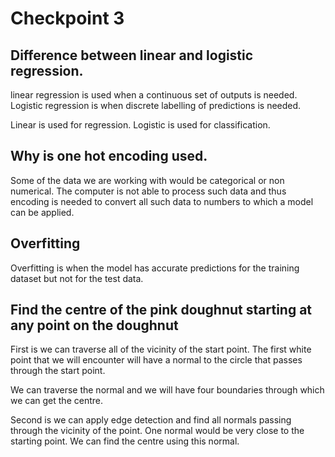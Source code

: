 # Checkpoint 3
## Difference between linear and logistic regression.
linear regression is used when a continuous set of outputs is needed.
Logistic regression is when discrete labelling of predictions is needed.

Linear is used for regression.
Logistic is used for classification.

## Why is one hot encoding used.
Some of the data we are working with would be categorical or non numerical. The computer is not able to process such data and thus encoding is needed to convert all such data to numbers to which a model can be applied.


## Overfitting
Overfitting is when the model has accurate predictions for the training dataset but not for the test data.


## Find the centre of the pink doughnut starting at any point on the doughnut
First is we can traverse all of the vicinity of the start point. The first white point that we will encounter will have a normal to the circle that passes through the start point.

We can traverse the normal and we will have four boundaries through which we can get the centre.


Second is we can apply edge detection and find all normals passing through the vicinity of the point. One normal would be very close to the starting point. We can find the centre using this normal.
